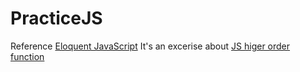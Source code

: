 # PracticeJS
Reference [Eloquent JavaScript](https://eloquentjavascript.net)
It's an excerise about [JS higer order function](https://eloquentjavascript.net/05_higher_order.html)
